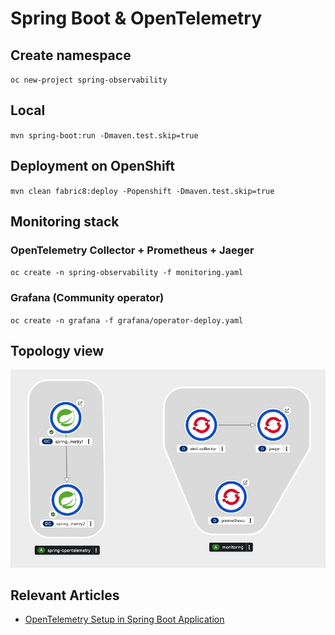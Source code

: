 # Spring Boot & OpenTelemetry

## Create namespace
``oc new-project spring-observability``

## Local
``mvn spring-boot:run -Dmaven.test.skip=true``

## Deployment on OpenShift
``mvn clean fabric8:deploy -Popenshift -Dmaven.test.skip=true``

## Monitoring stack
### OpenTelemetry Collector + Prometheus + Jaeger
``oc create -n spring-observability -f monitoring.yaml``

### Grafana (Community operator)
``oc create -n grafana -f grafana/operator-deploy.yaml``

## Topology view
![alt text](./images/image.png)

## Relevant Articles
- [OpenTelemetry Setup in Spring Boot Application](https://www.baeldung.com/spring-boot-opentelemetry-setup)